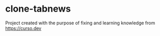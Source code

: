 # clone-tabnews

Project created with the purpose of fixing and learning knowledge from https://curso.dev
